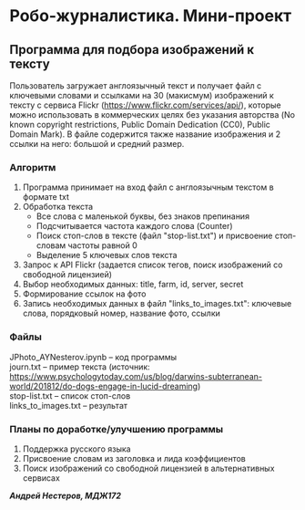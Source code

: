 # Робо-журналистика. Мини-проект

## Программа для подбора изображений к тексту

Пользователь загружает англоязычный текст и получает файл с ключевыми словами и ссылками на 30 (макисмум) изображений к тексту с сервиса Flickr (https://www.flickr.com/services/api/), которые можно использовать в коммерческих целях без указания авторства (No known copyright restrictions, Public Domain Dedication (CC0), Public Domain Mark). В файле содержится также название изображения и 2 ссылки на него: большой и средний размер.

### Алгоритм

1. Программа принимает на вход файл с англоязычным текстом в формате txt
2. Обработка текста
    + Все слова с маленькой буквы, без знаков препинания
    + Подсчитывается частота каждого слова (Counter)
    + Поиск стоп-слов в тексте (файл "stop-list.txt") и присвоение стоп-словам частоты равной 0
    + Выделение 5 ключевых слов текста
3. Запрос к API Flickr (задается список тегов, поиск изображений со свободной лицензией)
4. Выбор необходимых данных: title, farm, id, server, secret
5. Формирование ссылок на фото
6. Запись необходимых данных в файл "links_to_images.txt": ключевые слова, порядковый номер, название фото, ссылки

### Файлы

JPhoto_AYNesterov.ipynb – код программы <br>
journ.txt – пример текста (источник: https://www.psychologytoday.com/us/blog/darwins-subterranean-world/201812/do-dogs-engage-in-lucid-dreaming)<br>
stop-list.txt – список стоп-слов<br>
links_to_images.txt – результат

### Планы по доработке/улучшению программы

1. Поддержка русского языка
2. Присвоение словам из заголовка и лида коэффициентов
3. Поиск изображений со свободной лицензией в альтернативных сервисах

<b><i>Андрей Нестеров, МДЖ172</i></b>
